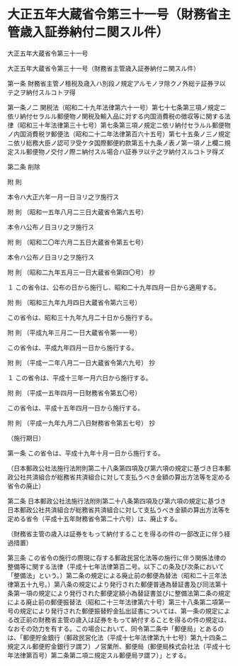 # 大正五年大蔵省令第三十一号（財務省主管歳入証券納付ニ関スル件）

大正五年大蔵省令第三十一号

大正五年大蔵省令第三十一号（財務省主管歳入証券納付ニ関スル件）

第一条 財務省主管ノ租税及歳入ハ別段ノ規定アルモノヲ除クノ外総テ証券ヲ以テ之ヲ納付スルコトヲ得

第一条ノ二 関税法（昭和二十九年法律第六十一号）第七十七条第三項ノ規定ニ依リ納付セラルル郵便物ノ関税及輸入品に対する内国消費税の徴収等に関する法律（昭和三十年法律第三十七号）第七条第三項ノ規定ニ依リ納付セラルル郵便物ノ内国消費税ヲ郵便法（昭和二十二年法律第百六十五号）第七十五条ノ三ノ規定ニ依リ総務大臣ノ認可ヲ受ケタ国際郵便約款第五十九条ノ表ノ第一項ノ上欄ニ規定スル郵便物ノ交付ノ際ニ納付スル場合ハ証券ヲ以テ之ヲ納付スルコトヲ得ズ

第二条 削除

附 則

本令ハ大正六年一月一日ヨリ之ヲ施行ス

附 則 （昭和一五年八月二三日大蔵省令第六五号）

本令ハ公布ノ日ヨリ之ヲ施行ス

附 則 （昭和二〇年六月二五日大蔵省令第五七号）

本令ハ公布ノ日ヨリ之ヲ施行ス

附 則 （昭和二九年五月三一日大蔵省令第四〇号） 抄

１ この省令は、公布の日から施行し、昭和二十九年四月一日から適用する。

附 則 （昭和三九年九月四日大蔵省令第六三号）

この省令は、昭和三十九年九月二十日から施行する。

附 則 （平成九年三月二一日大蔵省令第一一号）

この省令は、平成九年四月一日から施行する。

附 則 （平成一二年八月二一日大蔵省令第六九号） 抄

１ この省令は、平成十三年一月六日から施行する。

附 則 （平成一五年四月一日財務省令第五〇号）

この省令は、平成十五年四月一日から施行する。

附 則 （平成一九年九月二八日財務省令第五七号） 抄

（施行期日）

第一条 この省令は、平成十九年十月一日から施行する。

（日本郵政公社法施行法附則第二十八条第四項及び第六項の規定に基づき日本郵政公社共済組合が総務省共済組合に対して支払うべき金額の算出方法等を定める省令の廃止）

第二条 日本郵政公社法施行法附則第二十八条第四項及び第六項の規定に基づき日本郵政公社共済組合が総務省共済組合に対して支払うべき金額の算出方法等を定める省令（平成十五年財務省令第二十六号）は、廃止する。

（財務省主管の歳入は証券をもって納付することを得るの件の一部改正に伴う経過措置）

第三条 この省令の施行の際現に存する郵政民営化法等の施行に伴う関係法律の整備等に関する法律（平成十七年法律第百二号。以下この条及び次条において「整備法」という。）第二条の規定による廃止前の郵便為替法（昭和二十三年法律第五十九号。）第八条の規定により発行された郵便普通為替証書及び同法第十条第一項の規定により発行された郵便定額小為替証書並びに整備法第二条の規定による廃止前の郵便振替法（昭和二十三年法律第六十号）第三十八条第二項第一号の規定により発行された郵便振替貯金払出証書については、第一条の規定による改正前の財務省主管の歳入は証券をもって納付することを得るの件の規定は、なおその効力を有する。この場合において、同令第二条中「郵便局」とあるのは、「郵便貯金銀行（郵政民営化法（平成十七年法律第九十七号）第九十四条ニ規定スル郵便貯金銀行ヲ謂フ）ノ営業所、郵便局（郵便局株式会社法（平成十七年法律第百号）第二条第二項ニ規定スル郵便局ヲ謂フ）」とする。
